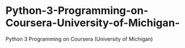 # Python-3-Programming-on-Coursera-University-of-Michigan-
Python 3 Programming on Coursera (University of Michigan)
